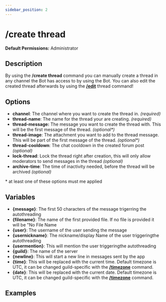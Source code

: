 ```yaml
---
sidebar_position: 2
---
```


# /create thread
**Default Permissions:** Administrator
## Description
By using the **/create thread** command you can manually create a thread in any channel the Bot has access to by using the Bot. You can also edit the created thread afterwards by using the **[/edit](/docs/easythreads/general/edit/edit-thread)** thread command!
## Options
- **channel**: The channel where you want to create the thread in. *(required)*
- **thread-name**: The name for the thread your are creating. *(required)*
- **thread-message:** The message you want to create the thread with. This will be the first message of the thread. *(optional\*)*
- **thread-image**: The attachment you want to add to the thread message. This will be part of the first message of the thread. *(optional\*)*
- **thread-cooldown**: The chat cooldown in the created forum post *(optional)*
- **lock-thread**: Lock the thread right after creation, this will only allow moderators to send messages in the thread *(optional)*
- **archive-time**: The time of inactivity needed, before the thread will be archived *(optional)*

 \* at least one of these options must me applied
## Variables
- **\{message}**: The first 50 characters of the message trigerring the autothreading
- **\{filename}**: The name of the first provided file. If no file is provided it will be "No File Name
- **\{user}**: The username of the user sending the message
- **\{usernickname}**: The nickname/display Name of the user triggeringthe autothreading
- **\{usermention}**: This will mention the user triggeringthe autothreading
- **\{guild}**: The name of the server
- **\{newline}**: This will start a new line in messages sent by the app
- **\{time}**: This will be replaced with the current time. Default timezone is UTC, it can be changed guild-specific with the **[/timezone](/docs/easythreads/general/timezone)** command.
- **\{date}**: This will be replaced with the current date. Default timezone is UTC, it can be changed guild-specific with the **[/timezone](/docs/easythreads/general/timezone)** command.

## Examples